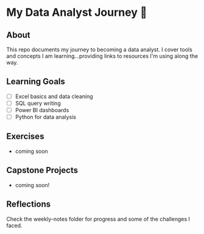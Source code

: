 # My Data Analyst Journey 🚀

## About  
This repo documents my journey to becoming a data analyst. I cover tools and concepts I am learning...providing links to resources I'm using along the way.

## Learning Goals  
- [ ] Excel basics and data cleaning  
- [ ] SQL query writing  
- [ ] Power BI dashboards  
- [ ] Python for data analysis
      
## Exercises
- coming soon
  
## Capstone Projects   
- coming soon!

## Reflections  
Check the weekly-notes folder for progress and some of the challenges I faced.  
